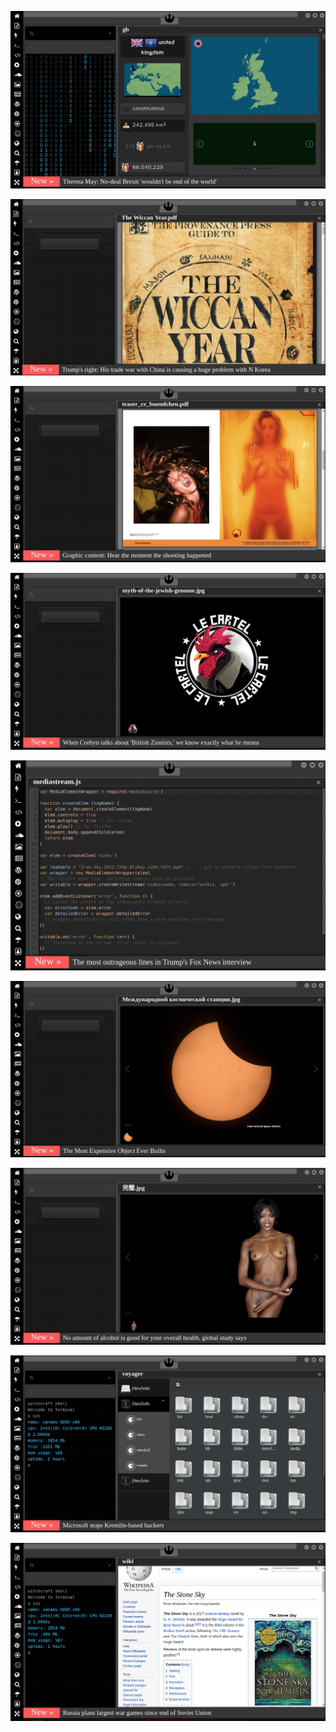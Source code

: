 
[![Image](brexit.png)](facebook.com/tcbestepe/videos/15-temmuz-şehitlerimizi-rahmet-ve-minnetle-anıyoruz/1999718343387016/)

<!--
bkz ak parti fenerbaceye el koyarsa cinconluların kuduracak olması
bkz ırak şam islam devletiyle ak parti anlaşırsa olacaklar
bkz ak parti google ı kaparsa duckduckgo nun uçuşa geçeceği gerçeği
bkz ak parti zdp mdp ittifakını kaparsa olacaklar
https://www.uludagsozluk.com/k/kocaelispor-un-4-att%C4%B1%C4%9F%C4%B1-arsenal-i-yenip-%C3%B6v%C3%BCnmek/
https://www.uludagsozluk.com/k/20-senedir-uefa-kupas%C4%B1yla-%C3%B6v%C3%BCnen-tak%C4%B1m/&w=bg
https://eksisozluk.com/hagi-mi-alex-mi-sergen-mi--5797390 hagi siker bilader
https://www.uludagsozluk.com/k/donk-falcao-onyekuru-%C3%BC%C3%A7l%C3%BCs%C3%BC/ çok tehlikeli siker kankağ
bkz ak parti google ı kapatırsa duckduckgo ya takılıyoruz
https://www.uludagsozluk.com/k/ak-parti-hdp-yi-kapatsa-olacaklar/&w=gd
bkz camiye at soktular atttttttt işediler başörtülü bacılarımın üstüne
bkz cehabe zihniyetininin tezahürü yurdum cefak vadanıma müsdahak mı la bu
bkz ülkücüleri toplayıp chpli dövmenin zamnın gelmesi
bkz chpnin hdpppklılarla kaveyi basması
bkz celal gılıçoğlanın yerim uzun adamın necmi uzunkürekin  yanıdır paylaşımı
bkz millet hizmet beklerken çakma chpli gılışdarolanın osura osura uyuması
https://www.uludagsozluk.com/k/perin%C3%A7ek-in-40-y%C4%B1ld%C4%B1r-de%C4%9Fi%C5%9Fmeyen-siyasi-%C3%A7izgisi/
https://www.uludagsozluk.com/k/k%C4%B1l%C4%B1%C3%A7daro%C4%9Flu-nun-%C3%A7akma-chp-li-oldu%C4%9Fu-ger%C3%A7e%C4%9Fi/
https://www.uludagsozluk.com/k/fatih-istanbul-u-i%C5%9Fgal-etti-diyen-akp-li-bakan/
bkz fatih tezcanın fatih terimin kendisine yazdığı mektubu okuması
https://www.uludagsozluk.com/k/fatih-terim-den-20-y%C4%B1l-%C3%B6nceki-kendisine-mektup/
facebook.com/tcbestepe/videos/15-temmuz-şehitlerimizi-rahmet-ve-minnetle-anıyoruz/1999718343387016/
https://www.uludagsozluk.com/k/fatih-terim-den-20-y%C4%B1l-%C3%B6nceki-kendisine-mektup/
https://www.uludagsozluk.com/k/%C3%A7%C4%B1ld%C4%B1rsan%C4%B1z-da-kudursan%C4%B1z-da-akp-pkk-y%C4%B1-bitirecek/&w=bg
https://www.uludagsozluk.com/k/y%C3%BCksek-sesle-enes-batur-dolunay-dinleyen-kom%C5%9Fu/
https://www.uludagsozluk.com/k/chp-gen%C3%A7lik-ba%C5%9Fkan%C4%B1n%C4%B1n-vefa-grubuna-sald%C4%B1rmas%C4%B1/
https://www.uludagsozluk.com/k/ajdar-an%C4%B1k/&w=bg
https://www.uludagsozluk.com/k/halk-tv-nin-tunceli-ye-dersim-demesi/&w=gd
https://www.uludagsozluk.com/k/osman-%C3%B6calan%C4%B1-trt-ye-%C3%A7%C4%B1karmak/
https://www.uludagsozluk.com/k/perinçek-in-40-yıldır-değişmeyen-siyasi-çizgisi/
https://www.uludagsozluk.com/k/fatih-terim-den-20-y%C4%B1l-%C3%B6nceki-kendisine-mektup/
https://eksisozluk.com/gaga-bulutun-cezaevinden-gonderdigi-ses-kaydi--6521924?a=popular 
https://eksisozluk.com/cuneyt-ozdemir--83497?a=popular bkz kalemi pak alnı ak yiğido
https://eksisozluk.com/osmanliyi-sahiplenmeyen-turk--5507750?a=popular bkz oç
https://eksisozluk.com/abddeki-evlilik-programina-konuk-olan-turk--6522673?a=popular bkz osmanlı torunu 
https://www.uludagsozluk.com/k/%C3%A7%C4%B1ld%C4%B1rsan%C4%B1z-da-kudursan%C4%B1z-da-akp-pkk-y%C4%B1-bitirecek/&w=bg
-->

![Image](wiccanyear.png)

[![Image](hearthemoment.png)](http://www.taschen-transfer.commedia/downloads/teaser_ce_buendchen.pdf)

[![Image](myth-of-the-jewish-genome.png)](https://www.merriam-webster.com/dictionary/chromatic)

![Image](mediasource.png)

![Image](ISS.png)

[![Image](完璧.png)](https://www.ibm.com/developerworks/jp/aix/library/au-errnovariable/index.html)

![Image](voyager.png)

![Image](stone-sky.png)


